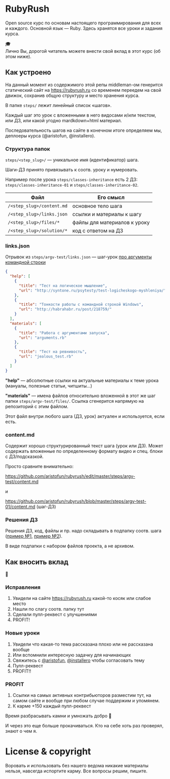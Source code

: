 # RubyRush
Open source курс по основам настоящего программирования для всех и каждого. Основной язык — Ruby. Здесь хранятся все уроки и задания курса. 

🎓  
Лично Вы, дорогой читатель можете внести свой вклад в этот курс (об этом ниже).

## Как устроено

На данный момент из содержимого этой репы middleman-ом генерится статический сайт на https://rubyrush.ru со временем переедем 
на свой движок, сохранив общую структуру и место хранения курса.

В папке `steps/` лежит линейный список «шагов».

Каждый шаг это урок с вложенными в него видосами и/или текстом, или ДЗ, 
или какой угодно mardkdown+html материал. 

Последовательность шагов на сайте в конечном итоге определяем мы, деплоеры курса (@aristofun, @installero).

### Структура папок

`steps/<step_slug>/` — уникальное имя (идентификатор) шага. 

Шаги-ДЗ принято привязывать к соотв. уроку и нумеровать. 

Например после урока `steps/classes-inheritance` есть 2 ДЗ: `steps/classes-inheritance-01` и `steps/classes-inheritance-02`.


| Файл | Его смысл |
|----------------------|-----------------------------|
| `/<step_slug>/content.md` | основное тело шага |
| `/<step_slug>/links.json` | ссылки и материалы к шагу |
| `/<step_slug>/files/*` | файлы для материалов к уроку |
| `/<step_slug>/solution/*` | код с ответом на ДЗ |


### links.json

Отрывок из `steps/argv-test/links.json` — шаг-урок [про аргументы командной строки](https://github.com/aristofun/rubyrush/tree/master/steps/argv-test)

```json
{
  "help": [
    {
      "title": "Тест на логическое мышление",
      "url": "http://syntone.ru/psytesty/test-logicheskogo-myshleniya/"
    },
    {
      "title": "Тонкости работы с командной строкой Windows",
      "url": "http://habrahabr.ru/post/218759/"
    }
  ],
  "materials": [
    {
      "title": "Работа с аргументами запуска",
      "url": "arguments.rb"
    },
    {
      "title": "Тест на ревнивость",
      "url": "jealous_test.rb"
    }
  ]
}
```

**"help"** — абсолютные ссылки на актуальные материалы к теме урока (мануалы, полезные статьи, читшиты...)

**"materials"** — имена файлов относительно вложенной в этот же шаг папки `steps/argv-test/files/`. Ссылка сгенерится напрямую на репозиторий с этим файлом.

Этот файл внутри любого шага (ДЗ, урок) актуален и используется, если есть.

### content.md

Содержит хорошо структурированный текст шага (урок или ДЗ). Может содержать вложенные по определенному формату видео и спец. блоки с ДЗ/подсказкой.

Просто сравните внимательно:

https://github.com/aristofun/rubyrush/edit/master/steps/argv-test/content.md

и

https://github.com/aristofun/rubyrush/blob/master/steps/argv-test-01/content.md (шаг-ДЗ)

### Решения ДЗ

Решения ДЗ, код, файлы и пр. надо складывать в подпапку соотв. шага ([пример №1](https://github.com/aristofun/rubyrush/tree/master/steps/errors-exceptions-03/solution), [пример №2](https://github.com/aristofun/rubyrush/tree/master/steps/gets-butovo-03/solution)).

В виде подпапки с набором файлов проекта, а не архивом.

## Как вносить вклад

🎁

### Исправления
1. Увидели на сайте https://rubyrush.ru какой-то косяк или слабое место
2. Нашли по слагу соотв. папку тут
3. Сделали пулл-реквест с улучшениями
4. PROFIT! 

### Новые уроки
1. Увидели что какая-то тема рассказана плохо или не рассказана вообще
2. Или вспомнили интересную задачку для начинающих
3. Свяжитесь с [@aristofun](tg://resolve?domain=aristofun), [@installero](tg://resolve?domain=installero) чтобы согласовать тему
4. Пулл-реквест
5. PROFIT!!

### PROFIT

1. Cсылки на самых активных контрибьюторов разместим тут, на самом сайте и вообще при любом случае поддержим и упомянем. 
2. К карме +150 каждый пулл-реквест

Время разбрасывать камни и умножать добро 🎈

И через это еще больше прокачиваться. Кто на себе хоть раз проверял, знают о чем я.


# License & copyright

Воровать и использовать без нашего ведома никакие материалы нельзя, навсегда испортите карму. Все вопросы решим, пишите.
